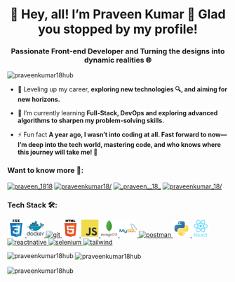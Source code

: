 <h1 align="center">👋 Hey, all! I’m Praveen Kumar 🚀 Glad you stopped by my profile!</h1>
<h3 align="center">Passionate Front-end Developer and Turning the designs into dynamic realities 🌐</h3>

<p align="left"> <img src="https://komarev.com/ghpvc/?username=praveenkumar18hub&label=Profile%20views&color=0e75b6&style=flat" alt="praveenkumar18hub" /> </p>

- 🔭 Leveling up my career, **exploring new technologies 🔍, and aiming for new horizons.**

- 🎯 I’m currently learning **Full-Stack, DevOps and exploring advanced algorithms to sharpen my problem-solving skills.**

- ⚡ Fun fact **A year ago, I wasn’t into coding at all. Fast forward to now—I’m deep into the tech world, mastering code, and who knows where this journey will take me! 🤔**

<h3 align="left">Want to know more 🧐:</h3>

<p align="left">
<a href="https://twitter.com/praveen_1818" target="blank"><img align="center" src="https://raw.githubusercontent.com/rahuldkjain/github-profile-readme-generator/master/src/images/icons/Social/twitter.svg" alt="praveen_1818" height="30" width="40" /></a>
<a href="https://linkedin.com/in/praveenkumar18/" target="blank"><img align="center" src="https://raw.githubusercontent.com/rahuldkjain/github-profile-readme-generator/master/src/images/icons/Social/linked-in-alt.svg" alt="praveenkumar18/" height="30" width="40" /></a>
<a href="https://instagram.com/_praveen__18_" target="blank"><img align="center" src="https://raw.githubusercontent.com/rahuldkjain/github-profile-readme-generator/master/src/images/icons/Social/instagram.svg" alt="_praveen__18_" height="30" width="40" /></a>
<a href="https://www.leetcode.com/praveenkumar_18/" target="blank"><img align="center" src="https://raw.githubusercontent.com/rahuldkjain/github-profile-readme-generator/master/src/images/icons/Social/leet-code.svg" alt="praveenkumar_18/" height="30" width="40" /></a>
</p>

<h3 align="left">Tech Stack 🛠️:</h3>
<p align="left"> <a href="https://www.w3schools.com/css/" target="_blank" rel="noreferrer"> <img src="https://raw.githubusercontent.com/devicons/devicon/master/icons/css3/css3-original-wordmark.svg" alt="css3" width="40" height="40"/> </a> <a href="https://www.docker.com/" target="_blank" rel="noreferrer"> <img src="https://raw.githubusercontent.com/devicons/devicon/master/icons/docker/docker-original-wordmark.svg" alt="docker" width="40" height="40"/> </a> <a href="https://git-scm.com/" target="_blank" rel="noreferrer"> <img src="https://www.vectorlogo.zone/logos/git-scm/git-scm-icon.svg" alt="git" width="40" height="40"/> </a> <a href="https://www.w3.org/html/" target="_blank" rel="noreferrer"> <img src="https://raw.githubusercontent.com/devicons/devicon/master/icons/html5/html5-original-wordmark.svg" alt="html5" width="40" height="40"/> </a> <a href="https://developer.mozilla.org/en-US/docs/Web/JavaScript" target="_blank" rel="noreferrer"> <img src="https://raw.githubusercontent.com/devicons/devicon/master/icons/javascript/javascript-original.svg" alt="javascript" width="40" height="40"/> </a> <a href="https://www.mongodb.com/" target="_blank" rel="noreferrer"> <img src="https://raw.githubusercontent.com/devicons/devicon/master/icons/mongodb/mongodb-original-wordmark.svg" alt="mongodb" width="40" height="40"/> </a> <a href="https://www.mysql.com/" target="_blank" rel="noreferrer"> <img src="https://raw.githubusercontent.com/devicons/devicon/master/icons/mysql/mysql-original-wordmark.svg" alt="mysql" width="40" height="40"/> </a> <a href="https://postman.com" target="_blank" rel="noreferrer"> <img src="https://www.vectorlogo.zone/logos/getpostman/getpostman-icon.svg" alt="postman" width="40" height="40"/> </a> <a href="https://www.python.org" target="_blank" rel="noreferrer"> <img src="https://raw.githubusercontent.com/devicons/devicon/master/icons/python/python-original.svg" alt="python" width="40" height="40"/> </a> <a href="https://reactjs.org/" target="_blank" rel="noreferrer"> <img src="https://raw.githubusercontent.com/devicons/devicon/master/icons/react/react-original-wordmark.svg" alt="react" width="40" height="40"/> </a> <a href="https://reactnative.dev/" target="_blank" rel="noreferrer"> <img src="https://reactnative.dev/img/header_logo.svg" alt="reactnative" width="40" height="40"/> </a> <a href="https://www.selenium.dev" target="_blank" rel="noreferrer"> <img src="https://raw.githubusercontent.com/detain/svg-logos/780f25886640cef088af994181646db2f6b1a3f8/svg/selenium-logo.svg" alt="selenium" width="40" height="40"/> </a> <a href="https://tailwindcss.com/" target="_blank" rel="noreferrer"> <img src="https://www.vectorlogo.zone/logos/tailwindcss/tailwindcss-icon.svg" alt="tailwind" width="40" height="40"/> </a> </p>

<p><img align="left" src="https://github-readme-stats.vercel.app/api/top-langs?username=praveenkumar18hub&show_icons=true&locale=en&layout=compact" alt="praveenkumar18hub" /></p>

<p>&nbsp;<img align="center" src="https://github-readme-stats.vercel.app/api?username=praveenkumar18hub&show_icons=true&locale=en" alt="praveenkumar18hub" /></p>

<p><img align="center" src="https://github-readme-streak-stats.herokuapp.com/?user=praveenkumar18hub&" alt="praveenkumar18hub" /></p>
